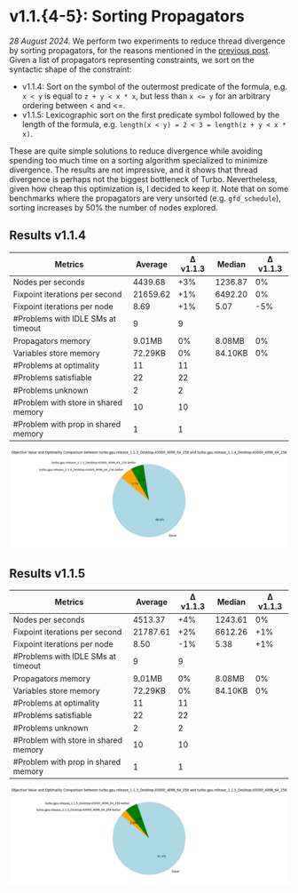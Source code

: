 # v1.1.{4-5}: Sorting Propagators

_28 August 2024._ We perform two experiments to reduce thread divergence by sorting propagators, for the reasons mentioned in the [previous post](5-turbo.md).
Given a list of propagators representing constraints, we sort on the syntactic shape of the constraint:

* v1.1.4: Sort on the symbol of the outermost predicate of the formula, e.g. `x < y` is equal to `z + y < x * x`, but less than `x <= y` for an arbitrary ordering between < and <=.
* v1.1.5: Lexicographic sort on the first predicate symbol followed by the length of the formula, e.g. `length(x < y) = 2 < 3 = length(z + y < x * x)`.

These are quite simple solutions to reduce divergence while avoiding spending too much time on a sorting algorithm specialized to minimize divergence.
The results are not impressive, and it shows that thread divergence is perhaps not the biggest bottleneck of Turbo.
Nevertheless, given how cheap this optimization is, I decided to keep it.
Note that on some benchmarks where the propagators are very unsorted (e.g. `gfd_schedule`), sorting increases by 50% the number of nodes explored.

## Results v1.1.4

| Metrics | Average | Δ v1.1.3 | Median | Δ v1.1.3 |
|---------|---------|----------|--------|----------|
| Nodes per seconds | 4439.68 | +3% | 1236.87 | 0% |
| Fixpoint iterations per second | 21659.62 | +1% | 6492.20 | 0% |
| Fixpoint iterations per node | 8.69 | +1% | 5.07 | -5% |
| #Problems with IDLE SMs at timeout | 9 | 9 | |
| Propagators memory | 9.01MB | 0% | 8.08MB | 0% |
| Variables store memory | 72.29KB | 0% | 84.10KB | 0% |
| #Problems at optimality | 11 | 11 | |
| #Problems satisfiable | 22 | 22 | |
| #Problems unknown | 2 | 2 | |
| #Problem with store in shared memory | 10 | 10 | |
| #Problem with prop in shared memory | 1 | 1 | |

![TurboGPU-v1.1.3 vs TurboGPU-v1.1.4](turbo-v1.1/turbogpu-v1.1.3-vs-turbogpu-v1.1.4.png)

## Results v1.1.5

| Metrics | Average | Δ v1.1.3 | Median | Δ v1.1.3 |
|---------|---------|----------|--------|----------|
| Nodes per seconds | 4513.37 | +4% | 1243.61 | 0% |
| Fixpoint iterations per second | 21787.61 | +2% | 6612.26 | +1% |
| Fixpoint iterations per node | 8.50 | -1% | 5.38 | +1% |
| #Problems with IDLE SMs at timeout | 9 | 9 | |
| Propagators memory | 9.01MB | 0% | 8.08MB | 0% |
| Variables store memory | 72.29KB | 0% | 84.10KB | 0% |
| #Problems at optimality | 11 | 11 | |
| #Problems satisfiable | 22 | 22 | |
| #Problems unknown | 2 | 2 | |
| #Problem with store in shared memory | 10 | 10 | |
| #Problem with prop in shared memory | 1 | 1 | |

![TurboGPU-v1.1.3 vs TurboGPU-v1.1.5](turbo-v1.1/turbogpu-v1.1.3-vs-turbogpu-v1.1.5.png)
